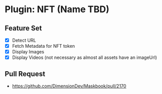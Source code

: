 # Plugin: NFT (Name TBD)

## Feature Set

- [x] Detect URL
- [x] Fetch Metadata for NFT token
- [x] Display Images
- [x] Display Videos (not necessary as almost all assets have an imageUrl)

## Pull Request

- https://github.com/DimensionDev/Maskbook/pull/2170
